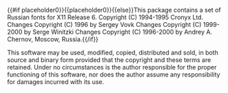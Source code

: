 {{#if placeholder0}}{{placeholder0}}{{else}}This package contains a set of Russian fonts for X11 Release 6.
           Copyright (C) 1994-1995 Cronyx Ltd.
           Changes Copyright (C) 1996 by Sergey Vovk
           Changes Copyright (C) 1999-2000 by Serge Winitzki
           Changes Copyright (C) 1996-2000 by Andrey A. Chernov, Moscow, Russia.{{/if}}

 This software may be used, modified, copied, distributed and sold, in both source and binary form provided that the copyright and these terms are retained. Under no circumstances is the author responsible for the proper functioning of this software, nor does the author assume any responsibility for damages incurred with its use.